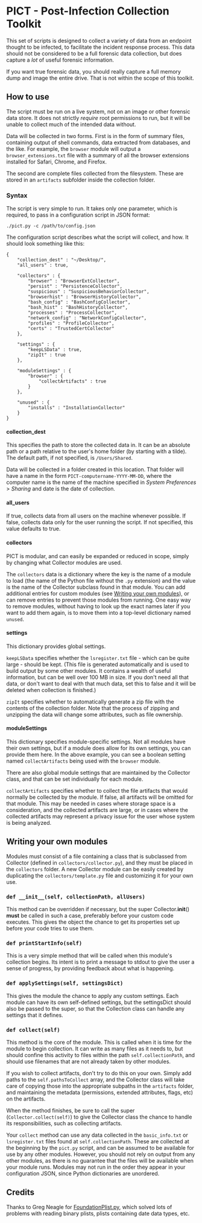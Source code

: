 # PICT - Post-Infection Collection Toolkit

This set of scripts is designed to collect a variety of data from an endpoint thought to be infected, to facilitate the incident response process. This data should not be considered to be a full forensic data collection, but does capture a _lot_ of useful forensic information.

If you want true forensic data, you should really capture a full memory dump and image the entire drive. That is not within the scope of this toolkit.


## How to use

The script must be run on a live system, not on an image or other forensic data store. It does not strictly _require_ root permissions to run, but it will be unable to collect much of the intended data without.

Data will be collected in two forms. First is in the form of summary files, containing output of shell commands, data extracted from databases, and the like. For example, the `browser` module will output a `browser_extensions.txt` file with a summary of all the browser extensions installed for Safari, Chrome, and Firefox.

The second are complete files collected from the filesystem. These are stored in an `artifacts` subfolder inside the collection folder.


### Syntax

The script is very simple to run. It takes only one parameter, which is required, to pass in a configuration script in JSON format:

`./pict.py -c /path/to/config.json`

The configuration script describes what the script will collect, and how. It should look something like this:

```
{
	"collection_dest" : "~/Desktop/",
	"all_users" : true,
	
	"collectors" : {
		"browser" : "BrowserExtCollector",
		"persist" : "PersistenceCollector",
		"suspicious" : "SuspiciousBehaviorCollector",
		"browserhist" : "BrowserHistoryCollector",
		"bash_config" : "BashConfigCollector",
		"bash_hist" : "BashHistoryCollector",
		"processes" : "ProcessCollector",
		"network_config" : "NetworkConfigCollector",
		"profiles" : "ProfileCollector",
		"certs" : "TrustedCertCollector"
	},
	
	"settings" : {
		"keepLSData" : true,
		"zipIt" : true
	},
	
	"moduleSettings" : {
		"browser" : {
			"collectArtifacts" : true
		}
	},
	
	"unused" : {
		"installs" : "InstallationCollector"
	}
}
```

#### collection_dest

This specifies the path to store the collected data in. It can be an absolute path or a path relative to the user's home folder (by starting with a tilde). The default path, if not specified, is `/Users/Shared`.

Data will be collected in a folder created in this location. That folder will have a name in the form `PICT-computername-YYYY-MM-DD`, where the computer name is the name of the machine specified in *System Preferences* > *Sharing* and date is the date of collection.

#### all_users

If true, collects data from all users on the machine whenever possible. If false, collects data only for the user running the script. If not specified, this value defaults to true.

#### collectors

PICT is modular, and can easily be expanded or reduced in scope, simply by changing what Collector modules are used.

The `collectors` data is a dictionary where the key is the name of a module to load (the name of the Python file without the `.py` extension) and the value is the name of the Collector subclass found in that module. You can add additional entries for custom modules (see [Writing your own modules](#writing-your-own-modules)), or can remove entries to prevent those modules from running. One easy way to remove modules, without having to look up the exact names later if you want to add them again, is to move them into a top-level dictionary named `unused`.

#### settings

This dictionary provides global settings.

`keepLSData` specifies whether the `lsregister.txt` file - which can be quite large - should be kept. (This file is generated automatically and is used to build output by some other modules. It contains a wealth of useful information, but can be well over 100 MB in size. If you don't need all that data, or don't want to deal with that much data, set this to false and it will be deleted when collection is finished.)

`zipIt` specifies whether to automatically generate a zip file with the contents of the collection folder. Note that the process of zipping and unzipping the data will change some attributes, such as file ownership.

#### moduleSettings

This dictionary specifies module-specific settings. Not all modules have their own settings, but if a module does allow for its own settings, you can provide them here. In the above example, you can see a boolean setting named `collectArtifacts` being used with the `browser` module.

There are also global module settings that are maintained by the Collector class, and that can be set individually for each module.

`collectArtifacts` specifies whether to collect the file artifacts that would normally be collected by the module. If false, all artifacts will be omitted for that module. This may be needed in cases where storage space is a consideration, and the collected artifacts are large, or in cases where the collected artifacts may represent a privacy issue for the user whose system is being analyzed.


## Writing your own modules

Modules must consist of a file containing a class that is subclassed from Collector (defined in `collectors/collector.py`), and they must be placed in the `collectors` folder. A new Collector module can be easily created by duplicating the `collectors/template.py` file and customizing it for your own use.

### `def __init__(self, collectionPath, allUsers)`

This method can be overridden if necessary, but the super Collector.__init__() **must** be called in such a case, preferably before your custom code executes. This gives the object the chance to get its properties set up before your code tries to use them.

### `def printStartInfo(self)`

This is a very simple method that will be called when this module's collection begins. Its intent is to print a message to stdout to give the user a sense of progress, by providing feedback about what is happening.

### `def applySettings(self, settingsDict)`

This gives the module the chance to apply any custom settings. Each module can have its own self-defined settings, but the settingsDict should also be passed to the super, so that the Collection class can handle any settings that it defines.

### `def collect(self)`

This method is the core of the module. This is called when it is time for the module to begin collection. It can write as many files as it needs to, but should confine this activity to files within the path `self.collectionPath`, and should use filenames that are not already taken by other modules.

If you wish to collect artifacts, don't try to do this on your own. Simply add paths to the `self.pathsToCollect` array, and the Collector class will take care of copying those into the appropriate subpaths in the `artifacts` folder, and maintaining the metadata (permissions, extended attributes, flags, etc) on the artifacts.

When the method finishes, be sure to call the super (`Collector.collect(self)`) to give the Collector class the chance to handle its responsibilities, such as collecting artifacts.

Your `collect` method can use any data collected in the `basic_info.txt` or `lsregister.txt` files found at `self.collectionPath`. These are collected at the beginning by the `pict.py` script, and can be assumed to be available for use by any other modules. However, you should not rely on output from any other modules, as there is no guarantee that the files will be available when your module runs. Modules may not run in the order they appear in your configuration JSON, since Python dictionaries are unordered.


## Credits

Thanks to Greg Neagle for [FoundationPlist.py](https://github.com/munki/munki/blob/master/code/client/munkilib/FoundationPlist.py), which solved lots of problems with reading binary plists, plists containing date data types, etc.